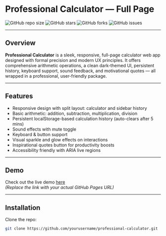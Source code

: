 # Professional Calculator — Full Page

![GitHub repo size](https://img.shields.io/github/repo-size/yourusername/professional-calculator?color=2dd4bf&style=flat-square)
![GitHub stars](https://img.shields.io/github/stars/yourusername/professional-calculator?color=f472b6&style=flat-square)
![GitHub forks](https://img.shields.io/github/forks/yourusername/professional-calculator?color=60a5fa&style=flat-square)
![GitHub issues](https://img.shields.io/github/issues/yourusername/professional-calculator?color=9aa6b2&style=flat-square)

---

## Overview

**Professional Calculator** is a sleek, responsive, full-page calculator web app designed with formal precision and modern UX principles. It offers comprehensive arithmetic operations, a clean dark-themed UI, persistent history, keyboard support, sound feedback, and motivational quotes — all wrapped in a professional, user-friendly package.

---

## Features

- Responsive design with split layout: calculator and sidebar history
- Basic arithmetic: addition, subtraction, multiplication, division
- Persistent localStorage-based calculation history (auto-clears after 5 mins)
- Sound effects with mute toggle
- Keyboard & button support
- Visual sparkle and glow effects on interactions
- Inspirational quotes button for productivity boosts
- Accessibility friendly with ARIA live regions

---

## Demo

Check out the live demo [here](https://yourusername.github.io/professional-calculator)  
*(Replace the link with your actual GitHub Pages URL)*

---

## Installation

Clone the repo:

```bash
git clone https://github.com/yourusername/professional-calculator.git
